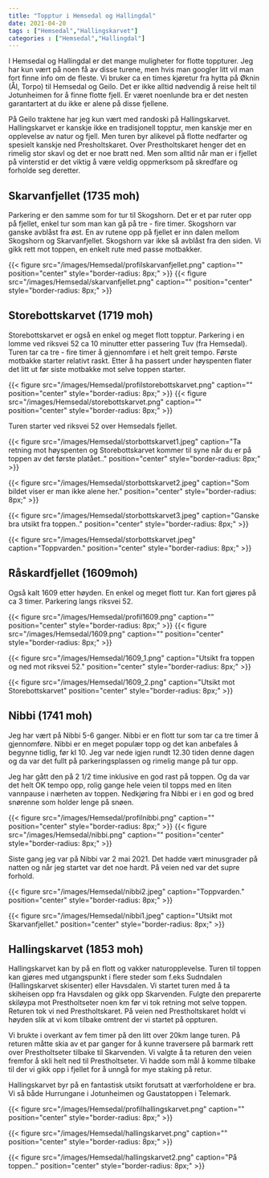 ```yaml
---
title: "Topptur i Hemsedal og Hallingdal"
date: 2021-04-20
tags : ["Hemsedal","Hallingskarvet"]
categories : ["Hemsedal","Hallingdal"]
---
```

I Hemsedal og Hallingdal er det mange muligheter for flotte toppturer. Jeg har kun vært på noen få av disse turene, men hvis man googler litt vil man fort finne info om de fleste.  Vi bruker ca en times kjøretur fra hytta på Øknin (Ål, Torpo) til Hemsedal og Geilo. Det er ikke alltid nødvendig å reise helt til Jotunheimen for å finne flotte fjell. Er været noenlunde bra er det nesten garantartert at du ikke er alene på disse fjellene. 

På Geilo traktene har jeg kun vært med randoski på Hallingskarvet. Hallingskarvet er kanskje ikke en tradisjonell topptur, men kanskje mer en opplevelse av natur og fjell. Men turen byr alikevel på flotte nedfarter og spesielt kanskje ned Presholtskaret. Over Prestholtskaret henger det en rimelig stor skavl og det er noe bratt ned.  Men som alltid når man er i fjellet på vinterstid er det viktig å være veldig oppmerksom på skredfare og forholde seg deretter.

## Skarvanfjellet (1735 moh)

Parkering er den samme som for tur til Skogshorn. Det er et par ruter opp på fjellet, enkel tur som man kan gå på tre - fire timer. Skogshorn var ganske avblåst fra øst. En av rutene opp på fjellet er inn dalen mellom Skogshorn og Skarvanfjellet. Skogshorn var ikke så avblåst fra den siden. Vi gikk rett mot toppen, en enkelt rute med passe motbakker.

{{< figure src="/images/Hemsedal/profilskarvanfjellet.png" caption="" position="center" style="border-radius: 8px;" >}}
{{< figure src="/images/Hemsedal/skarvanfjellet.png" caption="" position="center" style="border-radius: 8px;" >}}

## Storebottskarvet (1719 moh)

Storebottskarvet er også en enkel og meget flott topptur. Parkering i en lomme ved riksvei 52 ca 10 minutter etter passering Tuv (fra Hemsedal). Turen tar ca tre - fire timer å gjennomføre i et helt greit tempo. Første motbakke starter relativt raskt. Etter å ha passert under høyspenten flater det litt ut før siste motbakke mot selve toppen starter.

{{< figure src="/images/Hemsedal/profilstorebottskarvet.png" caption="" position="center" style="border-radius: 8px;" >}}
{{< figure src="/images/Hemsedal/storebottskarvet.png" caption="" position="center" style="border-radius: 8px;" >}}

Turen starter ved riksvei 52 over Hemsedals fjellet.

{{< figure src="/images/Hemsedal/storbottskarvet1.jpeg" caption="Ta retning mot høyspenten og Storebottskarvet kommer til syne når du er på toppen av det første platået.." position="center" style="border-radius: 8px;" >}}

{{< figure src="/images/Hemsedal/storbottskarvet2.jpeg" caption="Som bildet viser er man ikke alene her." position="center" style="border-radius: 8px;" >}}

{{< figure src="/images/Hemsedal/storbottskarvet3.jpeg" caption="Ganske bra utsikt fra toppen.." position="center" style="border-radius: 8px;" >}}

{{< figure src="/images/Hemsedal/storbottskarvet.jpeg" caption="Toppvarden." position="center" style="border-radius: 8px;" >}}

## Råskardfjellet (1609moh) 

Også kalt 1609 etter høyden. En enkel og meget flott tur. Kan fort gjøres på ca 3 timer. Parkering langs riksvei 52.

 {{< figure src="/images/Hemsedal/profil1609.png" caption="" position="center" style="border-radius: 8px;" >}}
{{< figure src="/images/Hemsedal/1609.png" caption="" position="center" style="border-radius: 8px;" >}}

{{< figure src="/images/Hemsedal/1609_1.png" caption="Utsikt fra toppen og ned mot riksvei 52." position="center" style="border-radius: 8px;" >}}

{{< figure src="/images/Hemsedal/1609_2.png" caption="Utsikt mot Storebottskarvet" position="center" style="border-radius: 8px;" >}}

## Nibbi (1741 moh)

Jeg har vært på Nibbi 5-6 ganger. Nibbi er en flott tur som tar ca tre timer å gjennomføre. Nibbi er en meget populær topp og det kan anbefales å begynne tidlig, før kl 10. Jeg var nede igjen rundt 12.30 tiden denne dagen og da var det fullt på parkeringsplassen og rimelig mange på tur opp.

Jeg har gått den på 2 1/2 time inklusive en god rast på toppen. Og da var det helt OK tempo opp, rolig gange hele veien til topps med en liten vannpause i nærheten av toppen. Nedkjøring fra Nibbi er i en god og bred snørenne som holder lenge på snøen.

{{< figure src="/images/Hemsedal/profilnibbi.png" caption="" position="center" style="border-radius: 8px;" >}}
{{< figure src="/images/Hemsedal/nibbi.png" caption="" position="center" style="border-radius: 8px;" >}}

Siste gang jeg var på Nibbi var 2 mai 2021. Det hadde vært minusgrader på natten og når jeg startet var det noe hardt. På veien ned var det supre forhold.

{{< figure src="/images/Hemsedal/nibbi2.jpeg" caption="Toppvarden." position="center" style="border-radius: 8px;" >}}

{{< figure src="/images/Hemsedal/nibbi1.jpeg" caption="Utsikt mot Skarvanfjellet." position="center" style="border-radius: 8px;" >}}

## Hallingskarvet (1853 moh)

Hallingskarvet kan by på en flott og vakker naturopplevelse. Turen til toppen kan gjøres med utgangspunkt i flere steder som f.eks Sudndalen (Hallingskarvet skisenter) eller Havsdalen. Vi startet turen med å ta skiheisen opp fra Havsdalen og gikk opp Skarvenden. Fulgte den preparerte skiløypa mot Prestholtseter noen km før vi tok retning mot selve toppen. Returen tok vi ned Prestholtskaret. På veien ned Prestholtskaret holdt vi høyden slik at vi kom tilbake omtrent der vi startet på oppturen.

Vi brukte i overkant av fem timer på den litt over 20km lange turen. På returen måtte skia av et par ganger for å kunne traversere på barmark rett over Prestholtseter tilbake til Skarvenden. Vi valgte å ta returen den veien fremfor å skli helt ned til Prestholtseter. Vi hadde som mål å komme tilbake til der vi gikk opp i fjellet for å unngå for mye staking på retur.

Hallingskarvet byr på en fantastisk utsikt forutsatt at værforholdene er bra. Vi så både Hurrungane i Jotunheimen og Gaustatoppen i Telemark.

{{< figure src="/images/Hemsedal/profilhallingskarvet.png" caption="" position="center" style="border-radius: 8px;" >}}

{{< figure src="/images/Hemsedal/hallingskarvet.png" caption="" position="center" style="border-radius: 8px;" >}}

{{< figure src="/images/Hemsedal/hallingskarvet2.png" caption="På toppen.." position="center" style="border-radius: 8px;" >}}



